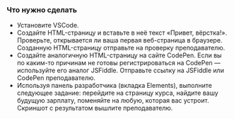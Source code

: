 ### Что нужно сделать
* Установите VSCode.
* Создайте HTML-страницу и вставьте в неё текст «Привет, вёрстка!». Проверьте, открывается ли ваша первая веб-страница в браузере. Созданную HTML-страницу отправьте на проверку преподавателю.
* Создайте аналогичную HTML-страницу на сайте CodePen. Если вы по каким-то причинам не готовы регистрироваться на CodePen — используйте его аналог JSFiddle. Отправьте ссылку на JSFiddle или CodePen преподавателю.
* Используя панель разработчика (вкладка Elements), выполните следующее задание: перейдите на страницу курса, найдите вашу будущую зарплату, поменяйте на любую, которая вас устроит. Скриншот с результатом вышлите преподавателю.
